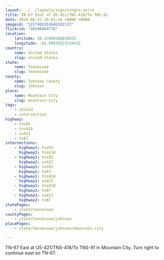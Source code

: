 ```yaml
---
layout: ../../layouts/sign/single.astro
title: TN-67 East at US-421/TNS-418/To TNS-91
date: 2019-06-23 16:01:34 +0000 +0000
imageid: "5157402953680392137"
flickrid: "48190464776"
location:
    latitude: 36.47600366838033
    longitude: -81.80935523254415
country:
    name: United States
    slug: united-states
state:
    name: Tennessee
    slug: tennessee
county:
    name: Johnson County
    slug: johnson
place:
    name: Mountain City
    slug: mountain-city
tags:
    - shield
    - intersection
highway:
    - tns91
    - tns418
    - us421
    - tn67
intersections:
    - highway1: tns91
      highway2: tns418
    - highway1: tns91
      highway2: us421
    - highway1: tns91
      highway2: tn67
    - highway1: tns418
      highway2: us421
    - highway1: tns418
      highway2: tn67
    - highway1: us421
      highway2: tn67
statePages:
    - state/tennessee
countyPages:
    - state/tennessee/johnson
placePages:
    - state/tennessee/johnson/mountain-city

---
```

TN-67 East at US-421/TNS-418/To TNS-91 in Mountain City.  Turn right to continue east on TN-67.